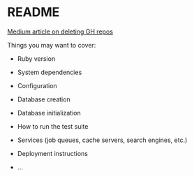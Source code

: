 # README

[Medium article on deleting GH repos](https://medium.com/analytics-vidhya/delete-all-unused-github-repositories-using-github-api-18ea4d17b8e9)

Things you may want to cover:

* Ruby version

* System dependencies

* Configuration

* Database creation

* Database initialization

* How to run the test suite

* Services (job queues, cache servers, search engines, etc.)

* Deployment instructions

* ...
